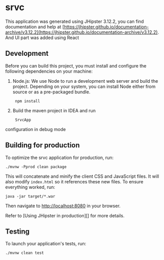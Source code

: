# srvc

This application was generated using JHipster 3.12.2, you can find documentation and help at [https://jhipster.github.io/documentation-archive/v3.12.2](https://jhipster.github.io/documentation-archive/v3.12.2).
And UI part was added using React

## Development

Before you can build this project, you must install and configure the following dependencies on your machine:

1. Node.js: We use Node to run a development web server and build the project.
   Depending on your system, you can install Node either from source or as a pre-packaged bundle.
   
    
        npm install


2. Build the maven project in IDEA and run 
    
    
        SrvcApp
    
    
   
configuration in debug mode

## Building for production

To optimize the srvc application for production, run:

    ./mvnw -Pprod clean package

This will concatenate and minify the client CSS and JavaScript files. It will also modify `index.html` so it references these new files.
To ensure everything worked, run:

    java -jar target/*.war

Then navigate to [http://localhost:8080](http://localhost:8080) in your browser.

Refer to [Using JHipster in production][] for more details.

## Testing

To launch your application's tests, run:

    ./mvnw clean test
